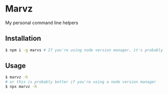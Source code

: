 # Marvz

My personal command line helpers

## Installation

```sh
$ npm i -g marvs # If you're using node version manager, it's probably better to use npx
```

## Usage

```sh
$ marvz -h
# or this is probably better if you're using a node version manager
$ npx marvz -h
```
